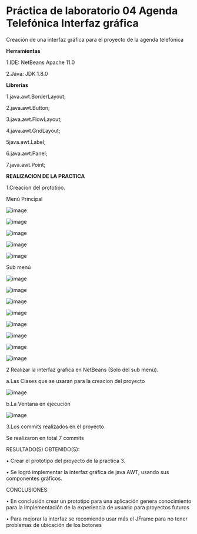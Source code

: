 # Práctica de laboratorio 04 Agenda Telefónica Interfaz gráfica
Creación de una interfaz gráfica para el proyecto de la agenda telefónica  

**Herramientas**

1.IDE: NetBeans Apache 11.0

2.Java: JDK 1.8.0

**Librerias**

1.java.awt.BorderLayout;

2.java.awt.Button;

3.java.awt.FlowLayout;

4.java.awt.GridLayout;

5java.awt.Label;

6.java.awt.Panel;

7.java.awt.Point;

**REALIZACION DE LA PRACTICA**

1.Creacion del prototipo.

Menú Principal

![image](https://user-images.githubusercontent.com/65028395/82981384-93727100-9fb1-11ea-9deb-01db656a862f.png)

![image](https://user-images.githubusercontent.com/65028395/82981421-a8e79b00-9fb1-11ea-909f-00a0d9f4204d.png)

![image](https://user-images.githubusercontent.com/65028395/82981437-b00ea900-9fb1-11ea-9296-0fb855bfa852.png)

![image](https://user-images.githubusercontent.com/65028395/82981442-b43ac680-9fb1-11ea-8b1f-e203b4911240.png)

![image](https://user-images.githubusercontent.com/65028395/82981449-b866e400-9fb1-11ea-825e-9c05462b75c2.png)

Sub menú

![image](https://user-images.githubusercontent.com/65028395/82981460-bd2b9800-9fb1-11ea-9eee-240dacbd6581.png)

![image](https://user-images.githubusercontent.com/65028395/82981472-c288e280-9fb1-11ea-8682-0dbe5d7f8936.png)

![image](https://user-images.githubusercontent.com/65028395/82981487-c74d9680-9fb1-11ea-8446-1d425456f0f2.png)

![image](https://user-images.githubusercontent.com/65028395/82981495-cae11d80-9fb1-11ea-8cc6-94c681492a78.png)

![image](https://user-images.githubusercontent.com/65028395/82981507-cfa5d180-9fb1-11ea-8abb-b55cf93fc4bb.png)

![image](https://user-images.githubusercontent.com/65028395/82981509-d3d1ef00-9fb1-11ea-8c8c-21f62f455462.png)

![image](https://user-images.githubusercontent.com/65028395/82981597-0976d800-9fb2-11ea-86a9-71c442d16a55.png)

![image](https://user-images.githubusercontent.com/65028395/82981603-0e3b8c00-9fb2-11ea-9d03-e6813dbb4786.png)

2 Realizar la interfaz grafica en NetBeans (Solo del sub menú).

a.Las Clases que se usaran para la creacion del proyecto

![image](https://user-images.githubusercontent.com/65028395/82982171-2eb81600-9fb3-11ea-84c0-b39333f385ad.png)


b.La Ventana en ejecución

![image](https://user-images.githubusercontent.com/65028395/82982231-57d8a680-9fb3-11ea-9a97-8c2af8999f08.png)

3.Los commits realizados en el proyecto.

Se realizaron en total 7 commits

RESULTADO(S) OBTENIDO(S):

•	Crear el prototipo del proyecto de la practica 3.

•	Se logró implementar la interfaz gráfica de java AWT, usando sus componentes gráficos.

CONCLUSIONES:

•	En conclusión crear un prototipo para una aplicación genera conocimiento para la implementación de la experiencia de usuario para proyectos futuros 

•	Para mejorar la interfaz se recomiendo usar más el JFrame para no tener problemas de ubicación de los botones 






